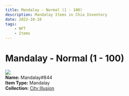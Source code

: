 ```yaml
---
title: Mandalay - Normal (1 - 100)
description: Mandalay Items in Chia Inventory
date: 2022-10-10
tags:
    - NFT
    - Items
---
```


# Mandalay - Normal (1 - 100)
<div class="item_thumbnail">
<img loading="lazy" src="https://uqo52kfaw32lcbwclbyubvsocpapll2a247ih5kbxyn3ckbpru.arweave.net/pB3dKKC29LEGwlhxQNZOE8D_1r0DXPoP1Qb4bsSgvjU"><br/>
<div><strong>Name:</strong> Mandalay#844</div>
<div><strong>Item Type:</strong> Mandalay</div>
<div><strong>Collection:</strong> <a href="https://www.spacescan.io/xch/nft/collection/col1lend2dcn558km4wcwta4xnkfv3xpcmlp9kyt0m909emvfxechlyqdl5ndg">City Illusion</a></div>
</div>

